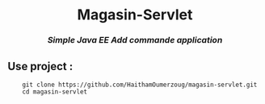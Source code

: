 # 
<h1 align="center">Magasin-Servlet</h1>
<h3 align="center"><i>Simple Java EE Add commande application</i></h3>

## Use project :
```git
    git clone https://github.com/HaithamOumerzoug/magasin-servlet.git
    cd magasin-servlet
```
